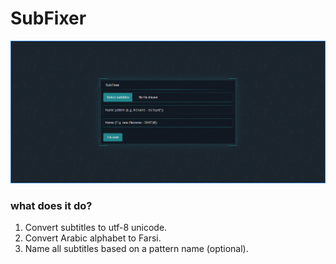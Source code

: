 # SubFixer

![screenshot](assets/images/screenshot.png)

### what does it do?
1. Convert subtitles to utf-8 unicode.
2. Convert Arabic alphabet to Farsi.
3. Name all subtitles based on a pattern name (optional).